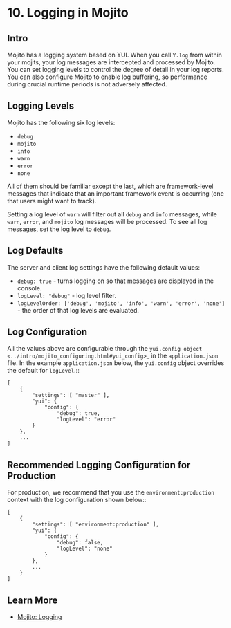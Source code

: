 # 10. Logging in Mojito #

## Intro ##

Mojito has a logging system based on YUI. When you call `Y.log` from within your mojits, 
your log messages are intercepted and processed by Mojito. You can set logging levels
to control the degree of detail in your log reports. You can also configure Mojito to 
enable log buffering, so performance during crucial runtime periods is not adversely 
affected.

## Logging Levels ##

Mojito has the following six log levels:

* `debug`
* `mojito`
* `info`
* `warn`
* `error`
* `none`

All of them should be familiar except the last, which are framework-level messages that 
indicate that an important framework event is occurring (one that users might want to 
track).

Setting a log level of `warn` will filter out all `debug` and `info` messages, while 
`warn`, `error`, and `mojito` log messages will be processed. To see all 
log messages, set the log level to `debug`.


## Log Defaults ##

The server and client log settings have the following default values:

* `debug: true` - turns logging on so that messages are displayed in the console.
* `logLevel: "debug"` - log level filter.
* `logLevelOrder: ['debug', 'mojito', 'info', 'warn', 'error', 'none']` - the order of 
  that log levels are evaluated. 
  


## Log Configuration ##

All the values above are configurable through the 
`yui.config object <../intro/mojito_configuring.html#yui_config>`_ in the 
`application.json` file. In the example `application.json` below, the `yui.config` 
object overrides the default for `logLevel`.::

    [
        {
            "settings": [ "master" ],
            "yui": {
                "config": {
                    "debug": true,
                    "logLevel": "error"
            }
        },
        ...
    ]


## Recommended Logging Configuration for Production ##


For production, we recommend that you use the `environment:production`
context with the log configuration shown below::


    [
        {
            "settings": [ "environment:production" ],
            "yui": {
                "config": {
                    "debug": false,
                    "logLevel": "none"
                }
            },
            ...
        }
    ]

## Learn More ##

* [Mojito: Logging](http://developer.yahoo.com/cocktails/mojito/docs/topics/mojito_logging.html)

